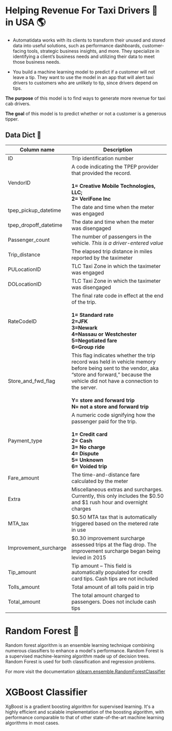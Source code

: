 # Helping Revenue For Taxi Drivers 🚕 in USA 🌎

* Automatidata works with its clients to transform their unused and stored data into useful solutions, such as performance dashboards, customer-facing tools, strategic business insights, and more. They specialize in identifying a client’s business needs and utilizing their data to meet those business needs. 

* You build a machine learning model to predict if a customer will not leave a tip. They want to use the model in an app that will alert taxi drivers to customers who are unlikely to tip, since drivers depend on tips.

**The purpose** of this model is to find ways to generate more revenue for taxi cab drivers.  
  
**The goal** of this model is to predict whether or not a customer is a generous tipper.

## Data Dict 📝

| Column name | Description |
| --- | --- |
| ID | Trip identification number |
| VendorID | A code indicating the TPEP provider that provided the record. <br> <br> **1= Creative Mobile Technologies, LLC; <br> 2= VeriFone Inc** |
| tpep_pickup_datetime | The date and time when the meter was engaged |
| tpep_dropoff_datetime |The date and time when the meter was disengaged |
| Passenger_count | The number of passengers in the vehicle. *This is a driver-entered value* |
| Trip_distance | The elapsed trip distance in miles reported by the taximeter |
| PULocationID | TLC Taxi Zone in which the taximeter was engaged |
| DOLocationID | TLC Taxi Zone in which the taximeter was disengaged |
| RateCodeID | The final rate code in effect at the end of the trip. <br><br> **1= Standard rate<br>2=JFK <br> 3=Newark <br> 4=Nassau or Westchester <br> 5=Negotiated fare <br> 6=Group ride**|
| Store_and_fwd_flag | This flag indicates whether the trip record was held in vehicle memory before being sent to the vendor, aka “store and forward,” because the vehicle did not have a connection to the server.<br><br>**Y= store and forward trip <br>N= not a store and forward trip** |
| Payment_type | A numeric code signifying how the passenger paid for the trip. <br><br>**1= Credit card <br>2= Cash<br> 3= No charge <br>4= Dispute<br> 5= Unknown<br> 6= Voided trip** |
| Fare_amount | The time-and-distance fare calculated by the meter |
| Extra | Miscellaneous extras and surcharges. Currently, this only includes the $0.50 and $1 rush hour and overnight charges |
| MTA_tax | $0.50 MTA tax that is automatically triggered based on the metered rate in use |
| Improvement_surcharge | $0.30 improvement surcharge assessed trips at the flag drop. The improvement surcharge began being levied in 2015 |
| Tip_amount | Tip amount – This field is automatically populated for credit card  tips. Cash tips are not included |
| Tolls_amount | Total amount of all tolls paid in trip |
| Total_amount | The total amount charged to passengers. Does not include cash tips |

# Random Forest 🌳

Random forest algorithm is an ensemble learning technique combining numerous classifiers to enhance a model's performance. Random Forest is a supervised machine-learning algorithm made up of decision trees. Random Forest is used for both classification and regression problems.

For more visit the documentation [sklearn.ensemble.RandomForestClassifier](https://scikitlearn.org/stable/modules/generated/sklearn.ensemble.RandomForestClassifier.html#sklearn.ensemble.RandomForestClassifier)

# XGBoost Classifier

XgBoost is a gradient boosting algorithm for supervised learning. It's a highly efficient and scalable implementation of the boosting algorithm, with performance comparable to that of other state-of-the-art machine learning algorithms in most cases.

